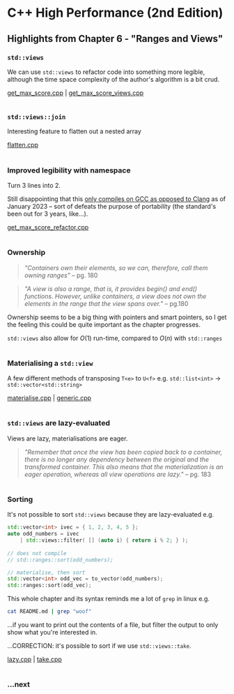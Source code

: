# C++ High Performance (2nd Edition)

## Highlights from Chapter 6 - "Ranges and Views"

### `std::views`
We can use `std::views` to refactor code into something more legible, although the time space complexity of the author's algorithm is a bit crud.

[get_max_score.cpp](get_max_score.cpp) | [get_max_score_views.cpp](get_max_score_views.cpp)
#
### `std::views::join`
Interesting feature to flatten out a nested array

[flatten.cpp](flatten.cpp)
#
### Improved legibility with namespace
Turn 3 lines into 2.

Still disappointing that this [only compiles on GCC as opposed to Clang](https://godbolt.org/z/xG3Pz4GP6) as of January 2023 – sort of defeats the purpose of portability (the standard's been out for 3 years, like...).

[get_max_score_refactor.cpp](get_max_score_refactor.cpp)
#
### Ownership
> _"Containers own their elements, so we can, therefore, call them owning ranges"_ – pg. 180

> _"A view is also a range, that is, it provides begin() and end() functions. However, unlike containers, a view does not own the elements in the range that the view spans over."_ – pg.180

Ownership seems to be a big thing with pointers and smart pointers, so I get the feeling this could be quite important as the chapter progresses.

`std::views` also allow for $O(1)$ run-time, compared to $O(n)$ with `std::ranges`
#
### Materialising a `std::view`
A few different methods of transposing `T<e>` to `U<f>` e.g. `std::list<int>` -> `std::vector<std::string>`

[materialise.cpp](materialise.cpp) | [generic.cpp](generic.cpp)
#
### `std::views` are lazy-evaluated
Views are lazy, materialisations are eager.
> _"Remember that once the view has been copied back to a container, there is no longer any dependency between the original and the transformed container. This also means that the materialization is an eager operation, whereas all view operations are lazy."_ – pg. 183
#
### Sorting
It's not possible to sort `std::views` because they are lazy-evaluated e.g.
```cpp
std::vector<int> ivec = { 1, 2, 3, 4, 5 };
auto odd_numbers = ivec
    | std::views::filter( [] (auto i) { return i % 2; } );
    
// does not compile
// std::ranges::sort(odd_numbers);

// materialise, then sort
std::vector<int> odd_vec = to_vector(odd_numbers);
std::ranges::sort(odd_vec);
```
This whole chapter and its syntax reminds me a lot of `grep` in linux e.g.
```bash
cat README.md | grep "woof"
```
...if you want to print out the contents of a file, but filter the output to only show what you're interested in.

...CORRECTION: it's possible to sort if we use `std::views::take`.

[lazy.cpp](lazy.cpp) | [take.cpp](take.cpp)


#
### ...next
